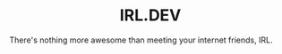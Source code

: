 <h1 align="center">
  IRL.DEV
</h1>
There's nothing more awesome than meeting your internet friends, IRL.

